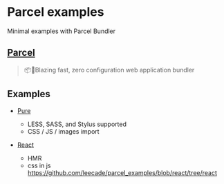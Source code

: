 # Parcel examples

Minimal examples with Parcel Bundler

## [Parcel](https://github.com/parcel-bundler/parcel)

> 📦🚀Blazing fast, zero configuration web application bundler

## Examples

- [Pure](leecade/parcel_examples/tree/react)
    + LESS, SASS, and Stylus supported
    + CSS / JS / images import

- [React](tree/master)
    + HMR
    + css in js
https://github.com/leecade/parcel_examples/blob/react/tree/react
